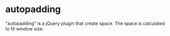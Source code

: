 autopadding
===========

"autopadding" is a jQuery plugin that create space. The space is calculated to fit window size.
